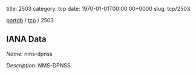 title: 2503
category: tcp
date: 1970-01-01T00:00:00+0000
slug: tcp/2503

[portdb](/) / [tcp](/category/tcp.html) / 2503


## IANA Data

_Name:_ nms-dpnss

_Description:_ NMS-DPNSS

